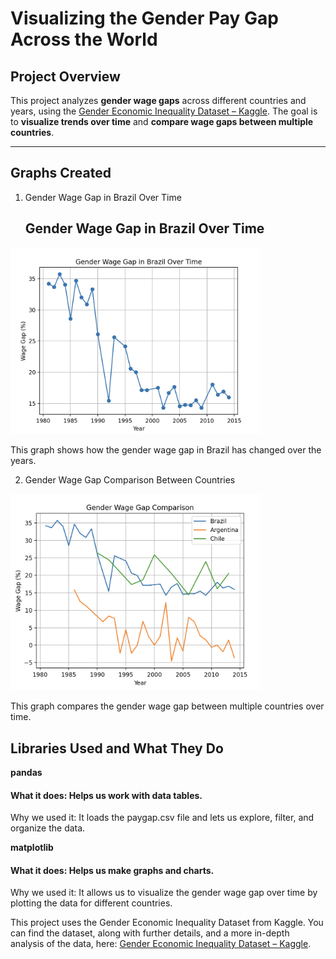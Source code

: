 # Visualizing the Gender Pay Gap Across the World

## Project Overview
This project analyzes **gender wage gaps** across different countries and years, using the [Gender Economic Inequality Dataset – Kaggle](https://www.kaggle.com/datasets/willianoliveiragibin/gender-economic-inequality). The goal is to **visualize trends over time** and **compare wage gaps between multiple countries**. 

---

## Graphs Created
1. Gender Wage Gap in Brazil Over Time

   ## Gender Wage Gap in Brazil Over Time

<img src="wage_gap_brazil.png" alt="Gender Wage Gap in Brazil over Time" width="400"/>

This graph shows how the gender wage gap in Brazil has changed over the years.

2. Gender Wage Gap Comparison Between Countries
  
<img src="wage_gap_comparison.png" alt="Gender Wage Gap Comparison Between Contries" width="400"/>

This graph compares the gender wage gap between multiple countries over time.

## Libraries Used and What They Do
**pandas**

#### What it does: Helps us work with data tables.
Why we used it: It loads the paygap.csv file and lets us explore, filter, and organize the data.

**matplotlib**  

#### What it does: Helps us make graphs and charts.
Why we used it: It allows us to visualize the gender wage gap over time by plotting the data for different countries.

This project uses the Gender Economic Inequality Dataset from Kaggle.
You can find the dataset, along with further details, and a more in-depth analysis of the data, here: [Gender Economic Inequality Dataset – Kaggle](https://www.kaggle.com/datasets/willianoliveiragibin/gender-economic-inequality).



